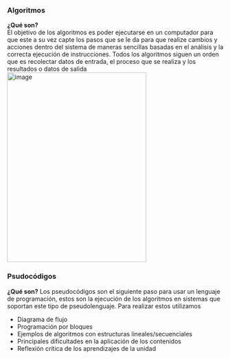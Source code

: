 ### Algoritmos

**¿Qué son?**  
El objetivo de los algoritmos es poder ejecutarse en un computador para que 
este a su vez capte los pasos que se le da para que realize cambios y acciones
dentro del sistema de maneras sencillas basadas en el análisis y la correcta 
ejecución de instrucciones.
Todos los algoritmos siguen un orden que es recolectar datos de entrada, el 
proceso que se realiza y los resultados o datos de salida
<img width="324" height="442" alt="image" src="https://github.com/user-attachments/assets/ef3087f9-a855-480b-b094-f12cd15def20" />


### Psudocódigos
**¿Qué son?**
Los pseudocódigos son el siguiente paso para usar un lenguaje de programación, estos
son la ejecución de los algoritmos en sistemas que soportan este tipo de pseudolenguaje.
Para realizar estos utilizamos 
- Diagrama de flujo  
- Programación por bloques  
- Ejemplos de algoritmos con estructuras lineales/secuenciales  
- Principales dificultades en la aplicación de los contenidos  
- Reflexión crítica de los aprendizajes de la unidad
